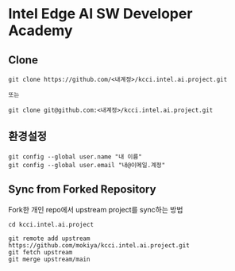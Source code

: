 # Intel Edge AI SW Developer Academy


## Clone

```
git clone https://github.com/<내계정>/kcci.intel.ai.project.git

또는

git clone git@github.com:<내계정>/kcci.intel.ai.project.git
```

## 환경설정
```
git config --global user.name "내 이름"
git config --global user.email "내@이메일.계정"
```


## Sync from Forked Repository
Fork한 개인 repo에서 upstream project를 sync하는 방법

```
cd kcci.intel.ai.project

git remote add upstream https://github.com/mokiya/kcci.intel.ai.project.git
git fetch upstream
git merge upstream/main
```